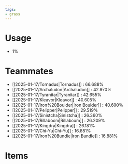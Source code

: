 ```yaml
---
tags:
- grass
---
```

# Usage
- 1%
# Teammates
- [[2025-01-17/Tornadus|Tornadus]] : 66.688%
- [[2025-01-17/Archaludon|Archaludon]] : 42.970%
- [[2025-01-17/Tyranitar|Tyranitar]] : 42.655%
- [[2025-01-17/Kleavor|Kleavor]] : 40.605%
- [[2025-01-17/Iron%20Boulder|Iron Boulder]] : 40.600%
- [[2025-01-17/Pelipper|Pelipper]] : 29.519%
- [[2025-01-17/Sinistcha|Sinistcha]] : 26.360%
- [[2025-01-17/Rillaboom|Rillaboom]] : 26.209%
- [[2025-01-17/Kingdra|Kingdra]] : 26.181%
- [[2025-01-17/Chi-Yu|Chi-Yu]] : 16.881%
- [[2025-01-17/Iron%20Bundle|Iron Bundle]] : 16.881%
# Items